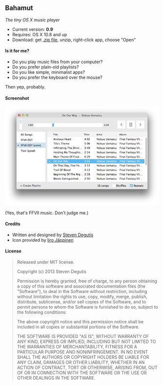 ## Bahamut

*The tiny OS X music player*

* Current version: **0.9**
* Requires: OS X 10.8 and up
* Download: get [.zip file](https://raw.github.com/sdegutis/bahamut/master/Builds/Bahamut-LATEST.app.tar.gz), unzip, right-click app, choose "Open"

#### Is it for me?

- Do you play music files from your computer?
- Do you prefer plain-old playlists?
- Do you like simple, minimalist apps?
- Do you prefer the keyboard over the mouse?

Then yep, probably.

#### Screenshot

![bahamut.png](bahamut.png)

(Yes, that's FFVII music. Don't judge me.)

#### Credits

- Written and designed by [Steven Degutis](https://github.com/sdegutis/)
- Icon provided by [Iiro Jäppinen](http://iiro.jappinen.me)

#### License

> Released under MIT license.
>
> Copyright (c) 2013 Steven Degutis
>
> Permission is hereby granted, free of charge, to any person obtaining a copy
> of this software and associated documentation files (the "Software"), to deal
> in the Software without restriction, including without limitation the rights
> to use, copy, modify, merge, publish, distribute, sublicense, and/or sell
> copies of the Software, and to permit persons to whom the Software is
> furnished to do so, subject to the following conditions:
>
> The above copyright notice and this permission notice shall be included in
> all copies or substantial portions of the Software.
>
> THE SOFTWARE IS PROVIDED "AS IS", WITHOUT WARRANTY OF ANY KIND, EXPRESS OR
> IMPLIED, INCLUDING BUT NOT LIMITED TO THE WARRANTIES OF MERCHANTABILITY,
> FITNESS FOR A PARTICULAR PURPOSE AND NONINFRINGEMENT. IN NO EVENT SHALL THE
> AUTHORS OR COPYRIGHT HOLDERS BE LIABLE FOR ANY CLAIM, DAMAGES OR OTHER
> LIABILITY, WHETHER IN AN ACTION OF CONTRACT, TORT OR OTHERWISE, ARISING FROM,
> OUT OF OR IN CONNECTION WITH THE SOFTWARE OR THE USE OR OTHER DEALINGS IN
> THE SOFTWARE.
